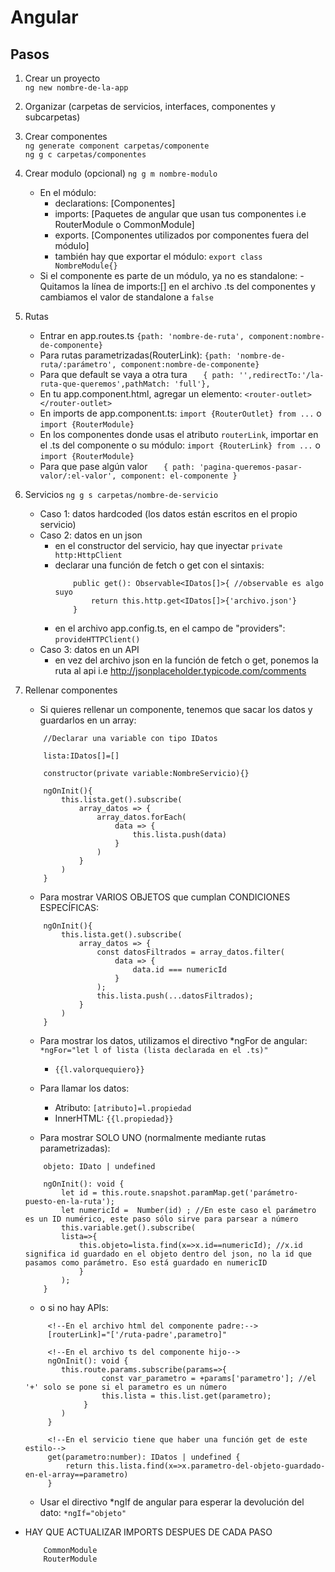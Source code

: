 # Angular

## Pasos

1. Crear un proyecto  
   `ng new nombre-de-la-app`
2. Organizar (carpetas de servicios, interfaces, componentes y subcarpetas)
3. Crear componentes  
   `ng generate component carpetas/componente`  
   `ng g c carpetas/componentes`
4. Crear modulo (opcional)
   `ng g m nombre-modulo`
   - En el módulo:
     - declarations: [Componentes]
     - imports: [Paquetes de angular que usan tus componentes i.e RouterModule o CommonModule]
     - exports. [Componentes utilizados por componentes fuera del módulo]
     - también hay que exportar el módulo: `export class NombreModule{}`
   - Si el componente es parte de un módulo, ya no es standalone:
     -Quitamos la línea de imports:[] en el archivo .ts del componentes y cambiamos el valor de standalone a `false`
5. Rutas

   - Entrar en app.routes.ts
     `{path: 'nombre-de-ruta', component:nombre-de-componente}`
   - Para rutas parametrizadas(RouterLink): `{path: 'nombre-de-ruta/:parámetro', component:nombre-de-componente}`
   - Para que default se vaya a otra tura `    { path: '',redirectTo:'/la-ruta-que-queremos',pathMatch: 'full'},
` 
   - En tu app.component.html, agregar un elemento: `<router-outlet></router-outlet>`
   - En imports de app.component.ts: `import {RouterOutlet} from ...` o `import {RouterModule}`
   - En los componentes donde usas el atributo `routerLink`, importar en el .ts del componente o su módulo: `import {RouterLink} from ...` o `import {RouterModule}`
   - Para que pase algún valor `    { path: 'pagina-queremos-pasar-valor/:el-valor', component: el-componente }
`
6. Servicios
   `ng g s carpetas/nombre-de-servicio`
   - Caso 1: datos hardcoded (los datos están escritos en el propio servicio)
   - Caso 2: datos en un json
     - en el constructor del servicio, hay que inyectar `private http:HttpClient`
     - declarar una función de fetch o get con el sintaxis:
       ```
           public get(): Observable<IDatos[]>{ //observable es algo suyo
               return this.http.get<IDatos[]>{'archivo.json'}
           }
       ```
     - en el archivo app.config.ts, en el campo de "providers": `provideHTTPClient()`
   - Caso 3: datos en un API
     - en vez del archivo json en la función de fetch o get, ponemos la ruta al api i.e http://jsonplaceholder.typicode.com/comments
7. Rellenar componentes

   - Si quieres rellenar un componente, tenemos que sacar los datos y guardarlos en un array:

   ```
       //Declarar una variable con tipo IDatos

       lista:IDatos[]=[]

       constructor(private variable:NombreServicio){}

       ngOnInit(){
           this.lista.get().subscribe(
               array_datos => {
                   array_datos.forEach(
                       data => {
                           this.lista.push(data)
                       }
                   )
               }
           )
       }
   ```

   - Para mostrar VARIOS OBJETOS que cumplan CONDICIONES ESPECÍFICAS:

   ```
       ngOnInit(){
           this.lista.get().subscribe(
               array_datos => {
                   const datosFiltrados = array_datos.filter(
                       data => {
                           data.id === numericId
                       }
                   );
                   this.lista.push(...datosFiltrados);
               }
           )
       }
   ```

   - Para mostrar los datos, utilizamos el directivo *ngFor de angular: `*ngFor="let l of lista (lista declarada en el .ts)"`
     - `{{l.valorquequiero}}`
   - Para llamar los datos:

     - Atributo: `[atributo]=l.propiedad`
     - InnerHTML: `{{l.propiedad}}`

   - Para mostrar SOLO UNO (normalmente mediante rutas parametrizadas):

   ```
       objeto: IDato | undefined

       ngOnInit(): void {
           let id = this.route.snapshot.paramMap.get('parámetro-puesto-en-la-ruta');
           let numericId =  Number(id) ; //En este caso el parámetro es un ID numérico, este paso sólo sirve para parsear a número
           this.variable.get().subscribe(
           lista=>{
               this.objeto=lista.find(x=>x.id==numericId); //x.id significa id guardado en el objeto dentro del json, no la id que pasamos como parámetro. Eso está guardado en numericID
               }
           );
       }
   ```

   - o si no hay APIs:

   ```
        <!--En el archivo html del componente padre:-->
        [routerLink]="['/ruta-padre',parametro]"

        <!--En el archivo ts del componente hijo-->
        ngOnInit(): void {
           this.route.params.subscribe(params=>{
                    const var_parametro = +params['parametro']; //el '+' solo se pone si el parametro es un número
                    this.lista = this.list.get(parametro);
                }
           )
        }

        <!--En el servicio tiene que haber una función get de este estilo-->
        get(parametro:number): IDatos | undefined {
            return this.lista.find(x=>x.parametro-del-objeto-guardado-en-el-array==parametro)
        }
   ```

   - Usar el directivo *ngIf de angular para esperar la devolución del dato: `*ngIf="objeto"`

- HAY QUE ACTUALIZAR IMPORTS DESPUES DE CADA PASO
  ```
      CommonModule
      RouterModule
  ```
